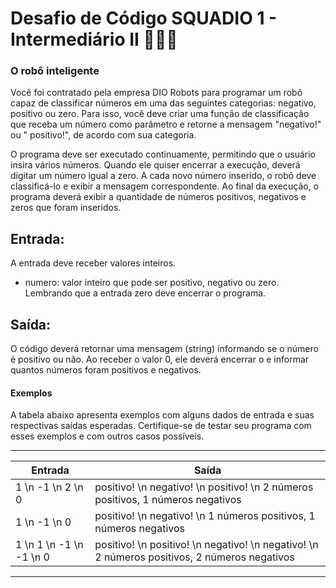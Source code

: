 # Desafio de Código SQUADIO 1 - Intermediário II 👩🏻‍💻
### O robô inteligente 

Você foi contratado pela empresa DIO Robots para programar um robô capaz de classificar números em uma das seguintes categorias: negativo, positivo ou zero. Para isso, você deve criar uma função de classificação que receba um número como parâmetro e retorne a mensagem "negativo!" ou " positivo!", de acordo com sua categoria.

O programa deve ser executado continuamente, permitindo que o usuário insira vários números. Quando ele quiser encerrar a execução, deverá digitar um número igual a zero. A cada novo número inserido, o robô deve classificá-lo e exibir a mensagem correspondente. Ao final da execução, o programa deverá exibir a quantidade de números positivos, negativos e zeros que foram inseridos.

## Entrada:
A entrada deve receber valores inteiros.

- numero: valor inteiro que pode ser positivo, negativo ou zero. Lembrando que a entrada zero deve encerrar o programa.  


## Saída:
O código deverá retornar uma mensagem (string) informando se o número é positivo ou não. Ao receber o valor 0, ele deverá encerrar o e informar quantos números foram positivos e negativos.

#### Exemplos
A tabela abaixo apresenta exemplos com alguns dados de entrada e suas respectivas saídas esperadas. Certifique-se de testar seu programa com esses exemplos e com outros casos possíveis.

------------
**Entrada** | **Saída**
------------|-----------
1 \n -1 \n 2 \n 0          | positivo! \n negativo! \n positivo! \n 2 números positivos, 1 números negativos
1 \n -1 \n 0          | positivo! \n negativo! \n 1 números positivos, 1 números negativos
1 \n 1 \n -1 \n -1 \n 0          | positivo! \n positivo! \n negativo! \n negativo! \n 2 números positivos, 2 números negativos
------------